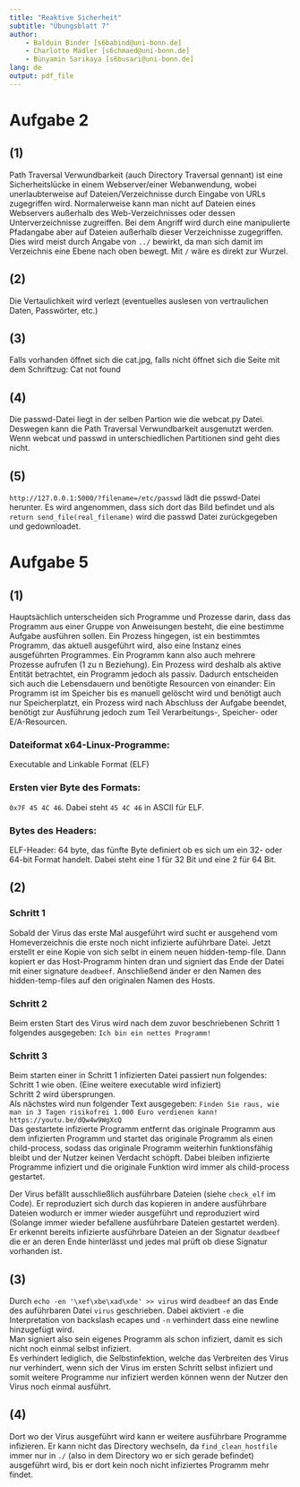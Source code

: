 ```yaml
---
title: "Reaktive Sicherheit"
subtitle: "Übungsblatt 7"
author: 
	- Balduin Binder [s6babind@uni-bonn.de]
	- Charlotte Mädler [s6chmaed@uni-bonn.de]
	- Bünyamin Sarikaya [s6busari@uni-bonn.de]
lang: de
output: pdf_file
---
```



# Aufgabe 2
## (1) 
Path Traversal Verwundbarkeit (auch Directory Traversal gennant) ist eine Sicherheitslücke in einem Webserver/einer Webanwendung, wobei unerlaubterweise auf Dateien/Verzeichnisse durch Eingabe von URLs zugegriffen wird. Normalerweise kann man nicht auf Dateien eines Webservers außerhalb des Web-Verzeichnisses oder dessen Unterverzeichnisse zugreiffen. Bei dem Angriff wird durch eine manipulierte Pfadangabe aber auf Dateien außerhalb dieser Verzeichnisse zugegriffen. Dies wird meist durch Angabe von `../` bewirkt, da man sich damit im Verzeichnis eine Ebene nach oben bewegt. Mit `/` wäre es direkt zur Wurzel.

## (2) 
Die Vertaulichkeit wird verlezt (eventuelles auslesen von vertraulichen Daten, Passwörter, etc.) 

## (3) 
Falls vorhanden öffnet sich die cat.jpg, falls nicht öffnet sich die Seite mit dem Schriftzug: Cat not found

## (4) 
Die passwd-Datei liegt in der selben Partion wie die webcat.py Datei. Deswegen kann die Path Traversal Verwundbarkeit ausgenutzt werden. Wenn webcat und passwd in unterschiedlichen Partitionen sind geht dies nicht. 

## (5)
`http://127.0.0.1:5000/?filename=/etc/passwd` lädt die psswd-Datei herunter. Es wird angenommen, dass sich dort das Bild befindet und als `return send_file(real_filename)` wird die passwd Datei zurückgegeben und gedownloadet. 

# Aufgabe 5
## (1) 
Hauptsächlich unterscheiden sich Programme und Prozesse darin, dass das Programm aus einer Gruppe von Anweisungen besteht, die eine bestimme Aufgabe ausführen sollen. Ein Prozess hingegen, ist ein bestimmtes Programm, das aktuell ausgeführt wird, also eine Instanz eines ausgeführten Programmes. Ein Programm kann also auch mehrere Prozesse aufrufen (1 zu n Beziehung). Ein Prozess wird deshalb als aktive Entität betrachtet, ein Programm jedoch als passiv. 
Dadurch entscheiden sich auch die Lebensdauern und benötigte Resourcen von einander: Ein Programm ist im Speicher bis es manuell gelöscht wird und benötigt auch nur Speicherplatzt, ein Prozess wird nach Abschluss der Aufgabe beendet, benötigt zur Ausführung jedoch zum Teil Verarbeitungs-, Speicher- oder E/A-Resourcen. 

### Dateiformat x64-Linux-Programme: 
Executable and Linkable Format (ELF)

### Ersten vier Byte des Formats:
`0x7F 45 4C 46`. Dabei steht `45 4C 46` in ASCII für ELF.

### Bytes des Headers:
ELF-Header: 64 byte, das fünfte Byte definiert ob es sich um ein 32- oder 64-bit Format handelt. Dabei steht eine 1 für 32 Bit und eine 2 für 64 Bit.

## (2)
### Schritt 1
Sobald der Virus das erste Mal ausgeführt wird sucht er ausgehend vom Homeverzeichnis die erste noch nicht infizierte auführbare Datei. Jetzt erstellt er eine Kopie von sich selbt in einem neuen hidden-temp-file. Dann kopiert er das Host-Programm hinten dran und signiert das Ende der Datei mit einer signature `deadbeef`. Anschließend änder er den Namen des hidden-temp-files auf den originalen Namen des Hosts.

### Schritt 2
Beim ersten Start des Virus wird nach dem zuvor beschriebenen Schritt 1 folgendes ausgegeben: `Ich bin ein nettes Programm!`

### Schritt 3
Beim starten einer in Schritt 1 infizierten Datei passiert nun folgendes:  
Schritt 1 wie oben. (Eine weitere executable wird infiziert)  
Schritt 2 wird übersprungen.  
Als nächstes wird nun folgender Text ausgegeben: `Finden Sie raus, wie man in 3 Tagen risikofrei 1.000 Euro verdienen kann! https://youtu.be/dQw4w9WgXcQ`  
Das gestartete infizierte Programm entfernt das originale Programm aus dem infizierten Programm und startet das originale Programm als einen child-process, sodass das originale Programm weiterhin funktionsfähig bleibt und der Nutzer keinen Verdacht schöpft. Dabei bleiben infizierte Programme infiziert und die originale Funktion wird immer als child-process gestartet. 


Der Virus befällt ausschließlich ausführbare Dateien (siehe `check_elf` im Code). Er reproduziert sich durch das kopieren in andere ausführbare Dateien wodurch er immer wieder ausgeführt und reproduziert wird (Solange immer wieder befallene ausführbare Dateien gestartet werden).  
Er erkennt bereits infizierte ausführbare Dateien an der Signatur `deadbeef` die er an deren Ende hinterlässt und jedes mal prüft ob diese Signatur vorhanden ist.

## (3)
Durch `echo -en '\xef\xbe\xad\xde' >> virus` wird `deadbeef` an das Ende des auführbaren Datei `virus` geschrieben. Dabei aktiviert `-e` die Interpretation von backslash ecapes und `-n` verhindert dass eine newline hinzugefügt wird.  
Man signiert also sein eigenes Programm als schon infiziert, damit es sich nicht noch einmal selbst infiziert.  
Es verhindert lediglich, die Selbstinfektion, welche das Verbreiten des Virus nur verhindert, wenn sich der Virus im ersten Schritt selbst infiziert und somit weitere Programme nur infiziert werden können wenn der Nutzer den Virus noch einmal ausführt.

## (4)
Dort wo der Virus ausgeführt wird kann er weitere ausführbare Programme infizieren. Er kann nicht das Directory wechseln, da `find_clean_hostfile` immer nur in `./` (also in dem Directory wo er sich gerade befindet) ausgeführt wird, bis er dort kein noch nicht infiziertes Programm mehr findet.
